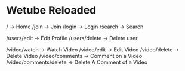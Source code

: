 # Wetube Reloaded

<!-- global Router -->

/ -> Home
/join -> Join
/login -> Login
/search -> Search

<!-- User Router -->

/users/edit -> Edit Profile
/users/delete -> Delete user

<!-- video Router -->

/video/watch -> Watch Video
/video/edit -> Edit Video
/video/delete -> Delete Video
/video/comments -> Comment on a Video
/video/comments/delete -> Delete A Comment of a Video
